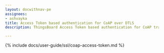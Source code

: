 ```yaml
---
layout: docwithnav-pe
assignees:
- ashvayka
title: Access Token based authentication for CoAP over DTLS
description: ThingsBoard Access Token based authentication for CoAP transport.

---
```


{% include docs/user-guide/ssl/coap-access-token.md %}
